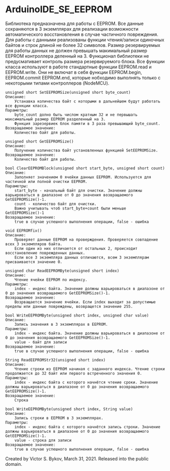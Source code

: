 # ArduinoIDE_SE_EEPROM
Библиотека предназначена для работы с EEPROM. Все данные сохраняются в 3 экземплярах для реализации возможности автоматического восстановления в случае частичного повреждения.
	Для работы с данными реализованы функции чтения/записи одиночных байтов и строк длиной не более 32 символов.
	Размер резервируемых для работы данных не должен превышать макимальный размер EEPROM контроллера деленный на 3. Функционал библиотеки не предусмативает контроль размера резервируемого блока. 
	Все функции класса используют в работе стандартные функции EEPROM.read и EEPROM.write. Они не включат в себя функции EEPROM.begin, EEPROM.commit EEPROM.end, которые нобходимо выполнять только с некоторыми типами контроллеров (NodeMCU).
	
	unsigned short SetEEPROMSize(unsigned short byte_count)
	Описание:
		Устанавка количества байт с которыми в дальнейшем будут работать все функции класса.
	Параметры:
		byte_count долно быть числом кратным 32 и не первышать максимальный размер EEPROM разделенный на 3.
		Функция зарезервиек блок памяти в 3 раза превышающий byte_count.
	Возвращаемое значение:
		Количество байт для работы.
	
	unsigned short GetEEPROMSize()
	Описание:
		Получение количества байт установленных функцией SetEEPROMSize. 
	Возвращаемое значение:
		Количество байт для работы.
		
	bool ClearEEPROMBlock(unsigned short start_byte, unsigned short count)
	Описание:
		Заполняет значением 0 ячейки данных EEPROM. Используется для частичной или полной очистки EEPROM.
	Параметры:
		start_byte - начальный байт для очистки. Значение должны варьироваться в диапазоне от 0 до значения возвращаемого GetEEPROMSize()-1.
		count - количество байт для очистки.
		Важно учитывать чтоб start_byte+count были меньше GetEEPROMSize()-1
	Возвращаемое значение:
		true в случае успешного выполнения операции, false - ошибка

	void EEPROMfix()
	Описание:
		Проверяет данные EEPROM на проверждения. Проверяется совпадение всех 3 экземпляров байта. 
		Если один из них отличается от остальных 2, происходит восстановление поврежденных данных. 
		Если все 3 экземпляра данных отличаются, всем 3 экземплярам присваивается значение 0.

	unsigned char ReadEEPROMByte(unsigned short index)
	Описание:
		Чтение ячейки EEPROM по индексу.
	Параметры:
		index - индекс байта. Значение должны варьироваться в диапазоне от 0 до значения возвращаемого GetEEPROMSize()-1.
	Возвращаемое значение:
		Возрващается значение ячейки. Если index выходит за допустимые пределы или данные повреждены, возвращется значение 255.

	bool WriteEEPROMByte(unsigned short index, unsigned char value)
	Описание:
		Запись значения в 3 экземплярах в EEPROM.
	Параметры:
		index - индекс байта. Значение должны варьироваться в диапазоне от 0 до значения возвращаемого GetEEPROMSize()-1.
		value - байт для записи
	Возвращаемое значение:
		true в случае успешного выполнения операции, false - ошибка
		
	String ReadEEPROMStr32(unsigned short index)
	Описание:
		Чтение строки из EEPROM начиная с заданного индекса. Чтение строки продолжается до 32 байт или первого встреченного значения 0.
	Параметры:
		index - индекс байта с которого начнётся чтение сроки. Значение должны варьироваться в диапазоне от 0 до значения возвращаемого GetEEPROMSize()-1.
	Возвращаемое значение:
		Строка

	bool WriteEEPROMByte(unsigned short index, String value)
	Описание:
		Запись строки в EEPROM в 3 экземплярах. 
	Параметры:
		index - индекс байта с которого начнётся запись строки. Значение должны варьироваться в диапазоне от 0 до значения возвращаемого GetEEPROMSize()-1.
		value - строка для записи
	Возвращаемое значение:
		true в случае успешного выполнения операции, false - ошибка

	
  Created by Victor S. Bykov, March 31, 2021.
  Released into the public domain.
